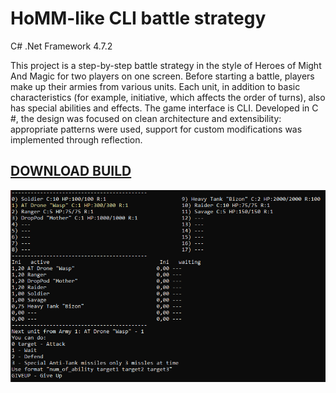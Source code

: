 # HoMM-like CLI battle strategy

С# .Net Framework 4.7.2

This project is a step-by-step battle strategy in the style of Heroes of Might And Magic for two players on one screen. Before starting a battle, players make up their armies from various units. Each unit, in addition to basic characteristics (for example, initiative, which affects the order of turns), also has special abilities and effects.
The game interface is CLI. Developed in C #, the design was focused on clean architecture and extensibility: appropriate patterns were used, support for custom modifications was implemented through reflection.

## [DOWNLOAD BUILD](https://github.com/Halasas/Introduction-in-OOP/raw/master/Build.rar)

![screenshot](/image1.png)
